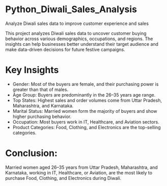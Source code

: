 # Python_Diwali_Sales_Analysis
Analyze Diwali sales data to improve customer experience and sales

This project analyzes Diwali sales data to uncover customer buying behavior across various demographics, occupations, and regions. The insights can help businesses better understand their target audience and make data-driven decisions for future festive campaigns.

# Key Insights
- Gender: Most of the buyers are female, and their purchasing power is greater than that of males.
- Age Group: Buyers are predominantly in the 26–35 years age range.
- Top States: Highest sales and order volumes come from Uttar Pradesh, Maharashtra, and Karnataka.
- Marital Status: Married women form the majority of buyers and show higher purchasing behavior.
- Occupation: Most buyers work in IT, Healthcare, and Aviation sectors.
- Product Categories: Food, Clothing, and Electronics are the top-selling categories.

# Conclusion: 
Married women aged 26–35 years from Uttar Pradesh, Maharashtra, and Karnataka, working in IT, Healthcare, or Aviation, are the most likely to purchase Food, Clothing, and Electronics during Diwali.
